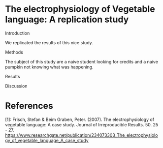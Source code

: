 # The electrophysiology of Vegetable language: A replication study

Introduction

We replicated the results of this nice study.


Methods

The subject of this study are a naive student looking for credits and a naive pumpkin not knowing what was happening.

Results


Discussion


# References

[1]: Frisch, Stefan & Beim Graben, Peter. (2007). The electrophysiology of vegetable language: A case study. Journal of Irreproducible Results. 50. 25 - 27. https://www.researchgate.net/publication/234073303_The_electrophysiology_of_vegetable_language_A_case_study
